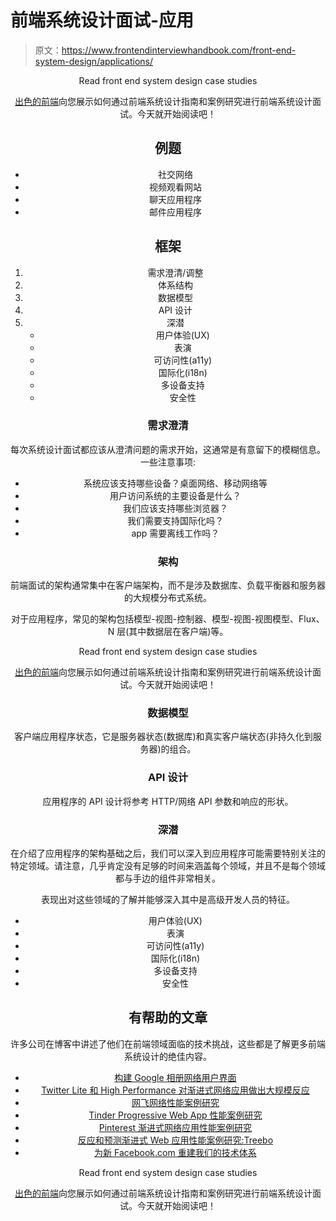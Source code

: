 # 前端系统设计面试-应用

> 原文：<https://www.frontendinterviewhandbook.com/front-end-system-design/applications/>

<header>Read front end system design case studies

[出色的前端](https://www.greatfrontend.com/?fpr=frontendinterviewhandbook)向您展示如何通过前端系统设计指南和案例研究进行前端系统设计面试。今天就开始阅读吧！

## 例题[](#examples "Direct link to heading")

*   社交网络
*   视频观看网站
*   聊天应用程序
*   邮件应用程序

## 框架[](#framework "Direct link to heading")

1.  需求澄清/调整
2.  体系结构
3.  数据模型
4.  API 设计
5.  深潜
    *   用户体验(UX)
    *   表演
    *   可访问性(a11y)
    *   国际化(i18n)
    *   多设备支持
    *   安全性

### 需求澄清[](#requirements-clarification "Direct link to heading")

每次系统设计面试都应该从澄清问题的需求开始，这通常是有意留下的模糊信息。一些注意事项:

*   系统应该支持哪些设备？桌面网络、移动网络等
*   用户访问系统的主要设备是什么？
*   我们应该支持哪些浏览器？
*   我们需要支持国际化吗？
*   app 需要离线工作吗？

### 架构[](#architecture "Direct link to heading")

前端面试的架构通常集中在客户端架构，而不是涉及数据库、负载平衡器和服务器的大规模分布式系统。

对于应用程序，常见的架构包括模型-视图-控制器、模型-视图-视图模型、Flux、N 层(其中数据层在客户端)等。

Read front end system design case studies

[出色的前端](https://www.greatfrontend.com/?fpr=frontendinterviewhandbook)向您展示如何通过前端系统设计指南和案例研究进行前端系统设计面试。今天就开始阅读吧！

### 数据模型[](#data-model "Direct link to heading")

客户端应用程序状态，它是服务器状态(数据库)和真实客户端状态(非持久化到服务器)的组合。

### API 设计[](#api-design "Direct link to heading")

应用程序的 API 设计将参考 HTTP/网络 API 参数和响应的形状。

### 深潜[](#deep-dives "Direct link to heading")

在介绍了应用程序的架构基础之后，我们可以深入到应用程序可能需要特别关注的特定领域。请注意，几乎肯定没有足够的时间来涵盖每个领域，并且不是每个领域都与手边的组件非常相关。

表现出对这些领域的了解并能够深入其中是高级开发人员的特征。

*   用户体验(UX)
*   表演
*   可访问性(a11y)
*   国际化(i18n)
*   多设备支持
*   安全性

## 有帮助的文章[](#helpful-articles "Direct link to heading")

许多公司在博客中讲述了他们在前端领域面临的技术挑战，这些都是了解更多前端系统设计的绝佳内容。

*   [构建 Google 相册网络用户界面](https://medium.com/google-design/google-photos-45b714dfbed1)
*   [Twitter Lite 和 High Performance 对渐进式网络应用做出大规模反应](https://medium.com/@paularmstrong/twitter-lite-and-high-performance-react-progressive-web-apps-at-scale-d28a00e780a3)
*   [网飞网络性能案例研究](https://medium.com/dev-channel/a-netflix-web-performance-case-study-c0bcde26a9d9)
*   [Tinder Progressive Web App 性能案例研究](https://medium.com/@addyosmani/a-tinder-progressive-web-app-performance-case-study-78919d98ece0)
*   [Pinterest 渐进式网络应用性能案例研究](https://medium.com/dev-channel/a-pinterest-progressive-web-app-performance-case-study-3bd6ed2e6154)
*   [反应和预测渐进式 Web 应用性能案例研究:Treebo](https://medium.com/dev-channel/treebo-a-react-and-preact-progressive-web-app-performance-case-study-5e4f450d5299)
*   [为新 Facebook.com 重建我们的技术体系](https://engineering.fb.com/2020/05/08/web/facebook-redesign/)

Read front end system design case studies

[出色的前端](https://www.greatfrontend.com/?fpr=frontendinterviewhandbook)向您展示如何通过前端系统设计指南和案例研究进行前端系统设计面试。今天就开始阅读吧！

</header>